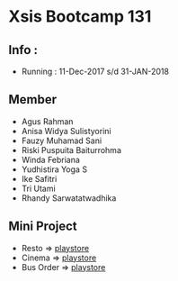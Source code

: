 # Xsis Bootcamp 131
## Info :
* Running : 11-Dec-2017 s/d 31-JAN-2018
 
## Member 
* Agus Rahman 
* Anisa Widya Sulistyorini
* Fauzy Muhamad Sani
* Riski Puspuita Baiturrohma
* Winda Febriana
* Yudhistira Yoga S
* Ike Safitri
* Tri Utami
* Rhandy Sarwatatwadhika


## Mini Project 
* Resto => [playstore](https://play.google.com/store/apps/details?id=com.bootcamp.xsis.keta)
* Cinema => [playstore](https://play.google.com/store/apps/details?id=com.xsis.cinemax)
* Bus Order => [playstore](https://play.google.com/store/apps/details?id=com.xsis.hjbusbooking)